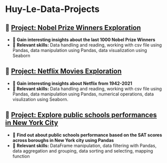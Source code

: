 # Huy-Le-Data-Projects

## 🔹 [Project: Nobel Prize Winners Exploration](./Nobel_Prize_Winners/)
- 🔗 **Gain interesting insights about the last 1000 Nobel Prize Winners**
- 🧠 **Relevant skills:**
Data handling and reading, working with csv file using Pandas, data manipulation using Pandas, data visualization using Seaborn

## 🔹 [Project: Netflix Movies Exploration](./Netflix_movies/)
- 🔗 **Gain interesting insights about Netflix from 1942-2021**
- 🧠 **Relevant skills:**
Data handling and reading, working with csv file using Pandas, data manipulation using Pandas, numerical operations, data visulization using Seaborn.

## 🔹 [Project: Explore public schools performances in New York City](./NYC_Public_Schools_Tests/)
- 🔗 **Find out about public schools performance based on the SAT scores across boroughs in New York city using Pandas**
- 🧠 **Relevant skills:**
DataFrame manipulation, data filtering with Pandas, data aggregation and grouping, data sorting and selecting, mapping function
